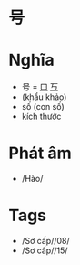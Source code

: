 # 号

# Nghĩa
* 号 = [口](口.md) [丂](丂.md)
* (khẩu khảo)
* số (con số)
* kích thước

# Phát âm
* /Hào/

# Tags
* /Sơ cấp//08/
* /Sơ cấp//15/

<script>window.HANZI_FIELD='号';</script>
